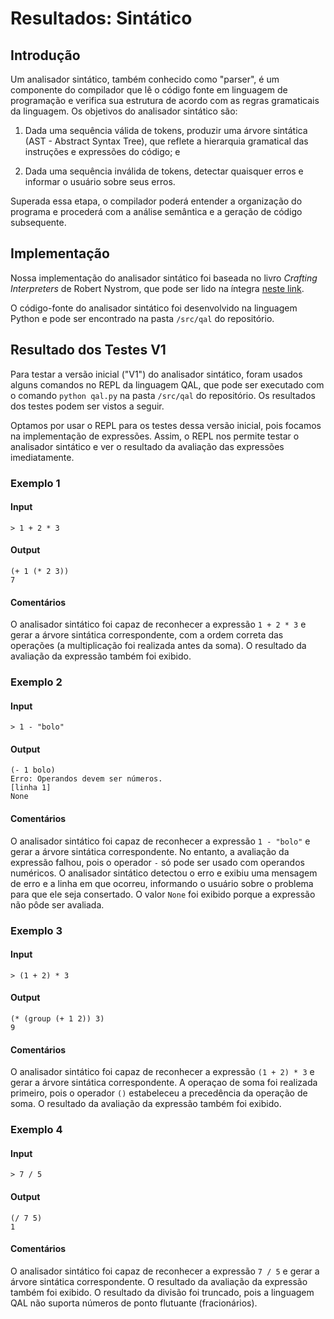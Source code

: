 # Resultados: Sintático

## Introdução

Um analisador sintático, também conhecido como "parser", é um componente do compilador que lê o código fonte em linguagem de programação e verifica sua estrutura de acordo com as regras gramaticais da linguagem. Os objetivos do analisador sintático são:

1. Dada uma sequência válida de tokens, produzir uma árvore sintática (AST - Abstract Syntax Tree), que reflete a hierarquia gramatical das instruções e expressões do código; e

2. Dada uma sequência inválida de tokens, detectar quaisquer erros e informar o usuário sobre seus erros.

Superada essa etapa, o compilador poderá entender a organização do programa e procederá com a análise semântica e a geração de código subsequente.

## Implementação

Nossa implementação do analisador sintático foi baseada no livro *Crafting Interpreters* de Robert Nystrom, que pode ser lido na íntegra [neste link](https://craftinginterpreters.com/).

O código-fonte do analisador sintático foi desenvolvido na linguagem Python e pode ser encontrado na pasta `/src/qal` do repositório.

## Resultado dos Testes V1

Para testar a versão inicial ("V1") do analisador sintático, foram usados alguns comandos no REPL da linguagem QAL, que pode ser executado com o comando `python qal.py` na pasta `/src/qal` do repositório. Os resultados dos testes podem ser vistos a seguir.

Optamos por usar o REPL para os testes dessa versão inicial, pois focamos na implementação de expressões. Assim, o REPL nos permite testar o analisador sintático e ver o resultado da avaliação das expressões imediatamente.

### Exemplo 1

#### Input

```
> 1 + 2 * 3
```

#### Output

```
(+ 1 (* 2 3))
7
```

#### Comentários

O analisador sintático foi capaz de reconhecer a expressão `1 + 2 * 3` e gerar a árvore sintática correspondente, com a ordem correta das operações (a multiplicação foi realizada antes da soma). O resultado da avaliação da expressão também foi exibido.

### Exemplo 2

#### Input

```
> 1 - "bolo"
```

#### Output

```
(- 1 bolo)
Erro: Operandos devem ser números.
[linha 1]
None
```

#### Comentários

O analisador sintático foi capaz de reconhecer a expressão `1 - "bolo"` e gerar a árvore sintática correspondente. No entanto, a avaliação da expressão falhou, pois o operador `-` só pode ser usado com operandos numéricos. O analisador sintático detectou o erro e exibiu uma mensagem de erro e a linha em que ocorreu, informando o usuário sobre o problema para que ele seja consertado. O valor `None` foi exibido porque a expressão não pôde ser avaliada.

### Exemplo 3

#### Input

```
> (1 + 2) * 3
```

#### Output

```
(* (group (+ 1 2)) 3)
9
```

#### Comentários

O analisador sintático foi capaz de reconhecer a expressão `(1 + 2) * 3` e gerar a árvore sintática correspondente. A operaçao de soma foi realizada primeiro, pois o operador `()` estabeleceu a precedência da operação de soma. O resultado da avaliação da expressão também foi exibido.

### Exemplo 4

#### Input

```
> 7 / 5
```

#### Output

```
(/ 7 5)
1
```

#### Comentários

O analisador sintático foi capaz de reconhecer a expressão `7 / 5` e gerar a árvore sintática correspondente. O resultado da avaliação da expressão também foi exibido. O resultado da divisão foi truncado, pois a linguagem QAL não suporta números de ponto flutuante (fracionários).
